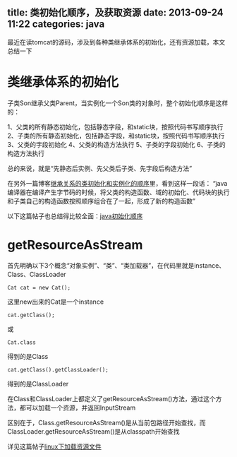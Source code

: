 title: 类初始化顺序，及获取资源
date: 2013-09-24 11:22
categories: java
---
最近在读tomcat的源码，涉及到各种类继承体系的初始化，还有资源加载，本文总结一下
<!--more--> 
 
# 类继承体系的初始化 

子类Son继承父类Parent，当实例化一个Son类的对象时，整个初始化顺序是这样的： 

1、父类的所有静态初始化，包括静态字段，和static块，按照代码书写顺序执行 
2、子类的所有静态初始化，包括静态字段，和static块，按照代码书写顺序执行 
3、父类的字段初始化 
4、父类的构造方法执行 
5、子类的字段初始化 
6、子类的构造方法执行 

总的来说，就是“先静态后实例、先父类后子类、先字段后构造方法” 

在另外一篇博客[继承关系的类初始化和实例化的顺序](http://developer.51cto.com/art/201303/382984.htm)里，看到这样一段话： “java编译器在编译产生字节码的时候，将父类的构造函数、域的初始化、代码块的执行和子类自己的构造函数按照顺序组合在了一起，形成了新的构造函数” 

以下这篇帖子也总结得比较全面：[java初始化顺序](http://www.cnblogs.com/miniwiki/archive/2011/03/25/1995615.html) 

# getResourceAsStream 

首先明确以下3个概念“对象实例”、“类”、“类加载器”，在代码里就是instance、Class、ClassLoader 

```
Cat cat = new Cat();
```

这里new出来的Cat是一个instance 

```
cat.getClass();
```

或

```
Cat.class
```

得到的是Class 

```
cat.getClass().getClassLoader();
```

得到的是ClassLoader 

在Class和ClassLoader上都定义了getResourceAsStream()方法，通过这个方法，都可以加载一个资源，并返回InputStream 

区别在于，Class.getResourceAsStream()是从当前包路径开始查找，而ClassLoader.getResourceAsStream()是从classpath开始查找 

详见这篇帖子[linux下加载资源文件](http://kyfxbl.iteye.com/blog/1757101)